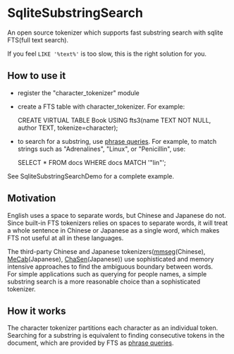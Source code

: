 SqliteSubstringSearch
=====================
An open source tokenizer which supports fast substring search with sqlite FTS(full text search).

If you feel `LIKE '%text%'` is too slow, this is the right solution for you.

## How to use it
* register the "character_tokenizer" module
* create a FTS table with character_tokenizer. For example:

    CREATE VIRTUAL TABLE Book USING fts3(name TEXT NOT NULL, author TEXT, tokenize=character);
* to search for a substring, use [phrase queries](http://www.sqlite.org/fts3.html#section_3). For example, to match strings such as "Adrenalines", "Linux", or "Penicillin", use:

    SELECT * FROM docs WHERE docs MATCH '"lin"';

See SqliteSubstringSearchDemo for a complete example.

## Motivation
English uses a space to separate words, but Chinese and Japanese do not.
Since built-in FTS tokenizers relies on spaces to separate words, it will treat a whole sentence in Chinese or Japanese as a single word, which makes FTS not useful at all in these languages.

The third-party Chinese and Japanese tokenizers([mmseg](https://code.google.com/p/pymmseg-cpp/)(Chinese), [MeCab](http://mecab.googlecode.com/svn/trunk/mecab/doc/index.html)(Japanese), [ChaSen](http://chasen-legacy.sourceforge.jp/)(Japanese)) use sophisticated and memory intensive approaches to find the ambiguous boundary between words.  
For simple applications such as querying for people names, a simple substring search is a more reasonable choice than a sophisticated tokenizer.

## How it works
The character tokenizer partitions each character as an individual token. 
Searching for a substring is equivalent to finding consecutive tokens in the document, which are provided by FTS as [phrase queries](http://www.sqlite.org/fts3.html#section_3). 

